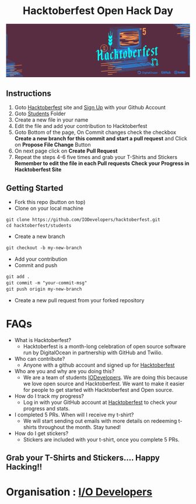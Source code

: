 <h1 align="center">Hacktoberfest Open Hack Day</h1>

![Hacktoberfest](img/cover.png)

## Instructions
1. Goto [Hacktoberfest](https://hacktoberfest.digitalocean.com/) site and [Sign Up](https://hacktoberfest.digitalocean.com/sign_up/register) with your Github Account
2. Goto [Students](/students) Folder
3. Create a new file in your name
4. Edit the file and add your contribution to Hacktoberfest
5. Goto Bottom of the page, On Commit changes check the checkbox <b>Create a new branch for this commit and start a pull request</b> and Click on <b>Propose File Change</b> Button
6. On next page click on <b>Create Pull Request</b>
7. Repeat the steps 4-6 five times and grab your T-Shirts and Stickers<br>
<b>Remember to edit the file in each Pull requests</b>
<b>Check your Progress in Hacktoberfest Site</b>

## Getting Started

- Fork this repo (button on top)
- Clone on your local machine

```terminal
git clone https://github.com/IODevelopers/hacktoberfest.git
cd hacktoberfest/students
```

- Create a new branch

```markdown
git checkout -b my-new-branch
```
- Add your contribution
- Commit and push

```markdown
git add .
git commit -m "your-commit-msg"
git push origin my-new-branch
```

- Create a new pull request from your forked repository

# FAQs
- What is Hacktoberfest?
  - Hacktoberfest is a month-long celebration of open source software run by DigitalOcean in partnership with GitHub and Twilio.
- Who can contribute?
  - Anyone with a github account and signed up for [Hacktoberfest](https://hacktoberfest.digitalocean.com/)
- Who are you and why are you doing this?
  - We are a team of students [IODevelopers](https://github.com/IODevelopers). We are doing this because we love open
  source and Hacktoberfest. We want to make it easier for people to get started with Hacktoberfest and Open source.
- How do I track my progress?
  - Log in with your GitHub account at [Hacktoberfest](https://hacktoberfest.digitalocean.com/) to check your progress and stats.
- I completed 5 PRs. When will I receive my t-shirt?
  - We will start sending out emails with more details on redeeming t-shirts throughout the month. Stay tuned!
- How do I get stickers?
  - Stickers are included with your t-shirt, once you complete 5 PRs.
  

## Grab your T-Shirts and Stickers.... Happy Hacking!!
# Organisation : [I/O Developers](https://iodev.co.in/)
